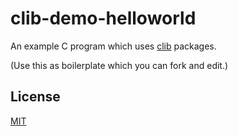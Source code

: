 # clib-demo-helloworld
An example C program which uses [clib](https://github.com/clibs/clib) packages.

(Use this as boilerplate which you can fork and edit.)

## License

[MIT](https://opensource.org/licenses/MIT)

